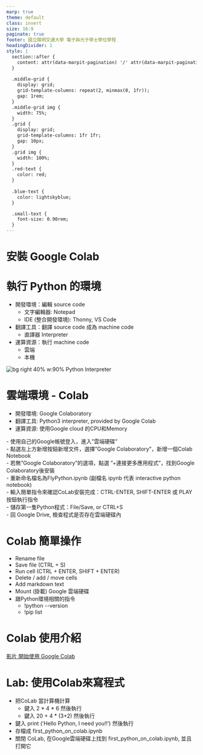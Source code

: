 ```yaml
---
marp: true
theme: default
class: invert
size: 16:9
paginate: true
footer: 國立陽明交通大學 電子與光子學士學位學程
headingDivider: 1
style: |
  section::after {
    content: attr(data-marpit-pagination) '/' attr(data-marpit-pagination-total);
  }
  
  .middle-grid {
    display: grid;
    grid-template-columns: repeat(2, minmax(0, 1fr));
    gap: 1rem;
  }
  .middle-grid img {
    width: 75%;
  }
  .grid {
    display: grid;
    grid-template-columns: 1fr 1fr;
    gap: 10px;
  }
  .grid img {
    width: 100%;
  }
  .red-text {
    color: red;
  }
  
  .blue-text {
    color: lightskyblue;  
  }

  .small-text {
    font-size: 0.90rem;
  }
---
```

# 安裝 Google Colab

# 執行 Python 的環境

- <span class="blue-text">開發環境</span>：編輯 source code
  - 文字編輯器: Notepad
  - IDE (整合開發環境): Thonny, VS Code
- <span class="blue-text">翻譯工具</span>：翻譯 source code 成為 machine code
  - 直譯器 Interpreter
- <span class="blue-text">運算資源</span>：執行 machine code
  - 雲端
  - 本機

![bg right 40% w:90% Python Interpreter](https://www.datasciencecentral.com/wp-content/uploads/2021/10/8784089862.jpeg)

# 雲端環境 - Colab
- 開發環境: Google Colaboratory
- 翻譯工具: Python3 interpreter, provided by Google Colab
- 運算資源: 使用Google cloud 的CPU和Memory

<p class="small-text">
- 使用自己的Google帳號登入，進入”雲端硬碟”<br>
- 點選左上方新增按鈕新增文件，選擇”Google Colaboratory”，新增一個Colab Notebook<br>
- 若無”Google Colaboratory”的選項，點選 ”+連接更多應用程式”，找到Google Colaboratory後安裝<br>
- 重新命名檔名為FlyPython.ipynb (副檔名 ipynb 代表 interactive python notebook)<br>
- 輸入簡單指令來確認CoLab安裝完成：CTRL-ENTER, SHIFT-ENTER 或 PLAY按鈕執行指令<br>
- 儲存第一隻Python程式：File/Save, or CTRL+S<br>
- 回 Google Drive, 檢查程式是否存在雲端硬碟內 
</p>

# Colab 簡單操作
- Rename file
- Save file (CTRL + S)
- Run cell (CTRL + ENTER, SHIFT + ENTER)
- Delete / add / move cells
- Add markdown text
- Mount (掛載) Google 雲端硬碟
- 跟Python環境相關的指令
  - !python --version
  - !pip list

# Colab 使用介紹
[影片 開始使用 Google Colab](https://youtu.be/eJCXFIoOwdw?si=_HyCFGAgGT4HAYlx)

# Lab: 使用Colab來寫程式
- 把CoLab 當計算機計算
   - 鍵入 2 * 4 * 6 然後執行
   - 鍵入 20 + 4 * (3+2) 然後執行
- 鍵入 print (‘Hello Python, I need you!!’) 然後執行
- 存檔成 first_python_on_colab.ipynb
- 關閉 CoLab, 在Google雲端硬碟上找到 first_python_on_colab.ipynb, 並且打開它